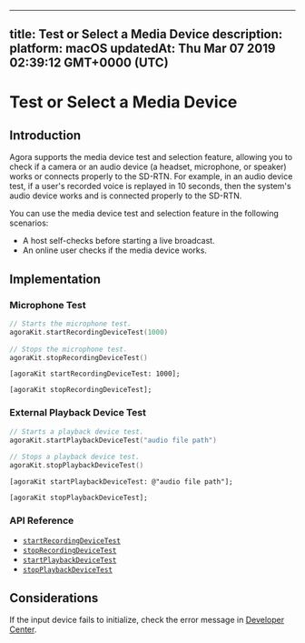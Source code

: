 
---
title: Test or Select a Media Device
description: 
platform: macOS
updatedAt: Thu Mar 07 2019 02:39:12 GMT+0000 (UTC)
---
# Test or Select a Media Device
## Introduction

Agora supports the media device test and selection feature, allowing you to check if a camera or an audio device (a headset, microphone, or speaker) works or connects properly to the SD-RTN. For example, in an audio device test, if a user's recorded voice is replayed in 10 seconds, then the system's audio device works and is connected properly to the SD-RTN.

You can use the media device test and selection feature in the following scenarios:

- A host self-checks before starting a live broadcast.
- An online user checks if the media device works.

## Implementation

### Microphone Test

```swift	
// Starts the microphone test.
agoraKit.startRecordingDeviceTest(1000)
	
// Stops the microphone test.
agoraKit.stopRecordingDeviceTest()
```

```oc
[agoraKit startRecordingDeviceTest: 1000];

[agoraKit stopRecordingDeviceTest];
```



### External Playback Device Test

```swift
// Starts a playback device test.
agoraKit.startPlaybackDeviceTest("audio file path")
	
// Stops a playback device test.
agoraKit.stopPlaybackDeviceTest()
```

```oc
[agoraKit startPlaybackDeviceTest: @"audio file path"];

[agoraKit stopPlaybackDeviceTest];
```

### API Reference

* [`startRecordingDeviceTest`](https://docs.agora.io/en/Video/API%20Reference/oc/Classes/AgoraRtcEngineKit.html#//api/name/stopRecordingDeviceTest)
* [`stopRecordingDeviceTest`](https://docs.agora.io/en/Video/API%20Reference/oc/Classes/AgoraRtcEngineKit.html#//api/name/stopRecordingDeviceTest)
* [`startPlaybackDeviceTest`](https://docs.agora.io/en/Video/API%20Reference/oc/Classes/AgoraRtcEngineKit.html#//api/name/startPlaybackDeviceTest:)
* [`stopPlaybackDeviceTest`](https://docs.agora.io/en/Video/API%20Reference/oc/Classes/AgoraRtcEngineKit.html#//api/name/stopPlaybackDeviceTest)

## Considerations

If the input device fails to initialize, check the error message in [Developer Center](https://docs.agora.io/en/Interactive%20Broadcast/API%20Reference/web/interfaces/agorartc.stream.html#Init).
